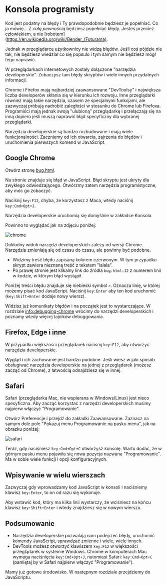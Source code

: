 # Konsola programisty

Kod jest podatny na błędy i Ty prawdopodobnie będziesz je popełniać. Co ja mówię... Z *całą pewnością* będziesz 
popełniać błędy. Jesteś przecież człowiekiem, a nie [robotem](https://en.wikipedia.org/wiki/Bender_(Futurama).

Jednak w przeglądarce użytkownicy nie widzą błędów. Jeśli coś pójdzie nie tak, nie będziesz wiedział co się 
popsuło i tym samym nie będziesz mógł tego naprawić.

W przeglądarkach internetowych zostały dołączone "narzędzia developerskie". Zobaczysz tam błędy skryptów i wiele innych przydatnych informacji.

Chrome i Firefox mają najbardziej zaawansowane "DevToolsy" i największa liczba developerów skłania się w kierunku ich rozwoju.
 Inne przeglądarki również mają takie narzędzia, czasem ze specjalnymi funkcjami, ale zazwyczaj próbują nadrobić 
 zaległości w stosunku do Chrome lub Firefoxa. Programiści mają jednak swoją "ulubioną" przeglądarkę i 
 przełączają się na inną dopiero jeśli muszą naprawić błąd specyficzny dla wybranej przeglądarki.

Narzędzia developerskie są bardzo rozbudowane i mają wiele funkcjonalności. Zaczniemy od ich otwarcia, 
zajrzenia do błędów i uruchomienia pierwszych komend w JavaScript.

## Google Chrome

Otwórz stronę [bug.html](bug.html).

Na stronie znajduje się błąd w JavaScript. Błąd skryptu jest ukryty dla zwykłego odwiedzającego. Otwórzmy zatem narzędzia 
programistyczne, aby móc go zobaczyć.

Naciśnij `key:F12`, chyba, że korzystasz z Maca, wtedy naciśnij `key:Cmd+Opt+J`.

Narzędzia developerskie uruchomią się domyślnie w zakładce Konsola.

Powinno to wyglądać jak na zdjęciu poniżej:

![chrome](chrome.png)

Dokładny widok narzędzi developerskich zależy od wersji Chrome. Narzędzia zmieniają się od czasu do czasu, ale powinny być 
podobne.

- Widzimy treść błędu zapisaną kolorem czerwonym. W tym przypadku skrypt zawiera nieznaną treść z tekstem "lalala".
- Po prawej stronie jest klikalny link do źródła `bug.html:12` z numerem linii w kodzie, w którym błąd wystąpił.

Poniżej treści błędu znajduje się niebieski symbol `>`. Oznacza linię, w której możemy pisać kod JavaScript. Naciśnij `key:Enter` aby ten kod uruchomić (`key:Shift+Enter` dodaje nowy wiersz).

Widzisz już komunikaty błędów i na początek jest to wystarczające. W rozdziale <info:debugging-chrome> wrócimy do narzędzi developerskich i poznamy wtedy więcej tajników debuggowania.


## Firefox, Edge i inne

W przypadku większości przeglądarek naciśnij `key:F12`, aby otworzyć narzędzia developerskie.

Wygląd i ich zachowanie jest bardzo podobne. Jeśli wiesz w jaki sposób obsługiwać narzędzia developerskie na jednej z przeglądarek (możesz zacząć od Chrome), z łatwością odnajdziesz się w innej.

## Safari

Safari (przeglądarka Mac, nie wspierana w Windows/Linux) jest nieco specyficzna. Aby zacząć korzystać z narzędzi developerskich musimy najpierw włączyć "Programowanie".

Otwórz Preferencje i przejdź do zakładki Zaawansowane. Zaznacz na samym dole pole "Pokazuj menu Programowanie na pasku menu", jak na obrazku poniżej:

![safari](safari.png)

Teraz, gdy naciśniesz `key:Cmd+Opt+C` otworzysz konsolę. Warto dodać, że w górnym pasku menu pojawiła się nowa pozycja nazwana "Programowanie". Ma w sobie wiele funkcji i opcji konfiguracyjnych.

## Wpisywanie w wielu wierszach

Zazwyczaj gdy wprowadzamy kod JavaScript w konsoli i naciśniemy klawisz `key:Enter`, to on od razu się wykonuje.

Aby wstawić kod, który ma kilka linii wystarczy, że wciśniesz na końcu klawisz `key:Shift+Enter` i wtedy znajdziesz się w nowym wierszu.

## Podsumowanie

- Narzędzia developerskie pozwalają nam podejrzeć błędy, uruchomić komendy JavaScript, sprawdzać zmienne i wiele, wiele innych.
- DevTools możesz otworzyć klawiszem `key:F12` w większości przeglądarek w systemie Windows. Chrome w komputerach Mac wymaga naciśnięcia `key:Cmd+Opt+J`, natomiast Safari: `key:Cmd+Opt+C` (pamiętaj by w Safari najpierw włączyć "Programowanie").

Mamy już gotowe środowisko. W następnym rozdziale przejdziemy do JavaScriptu. 
